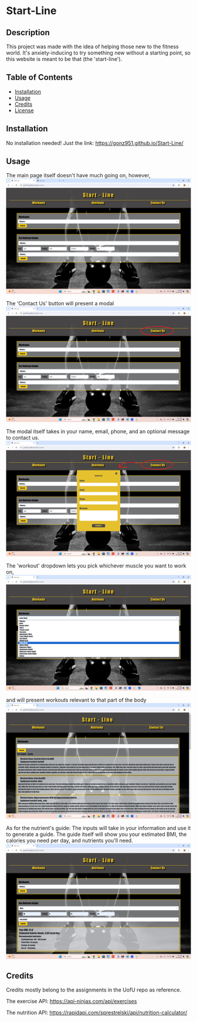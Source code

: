 # Start-Line

## Description

This project was made with the idea of helping those new to the fitness world. It's anxiety-inducing to try something new without a starting point, so this website is meant to be that (the 'start-line'). 

## Table of Contents

- [Installation](#installation)
- [Usage](#usage)
- [Credits](#credits)
- [License](#license)

## Installation

No installation needed! Just the link: https://gonz951.github.io/Start-Line/

## Usage

The main page itself doesn't have much going on, however,
![main page](assets/images/Screenshot%20(21).png)

The 'Contact Us' button will present a modal
![contact button](assets/images/contact-screenshot1.png)

The modal itself takes in your name, email, phone, and an optional message to contact us. 
![contact modal](assets/images/contact-screenshot2.png)

The 'workout' dropdown lets you pick whichever muscle you want to work on,
![workout dropdown](assets/images/Screenshot%20(22).png)

and will present workouts relevant to that part of the body
![workouts](assets/images/Screenshot%20(17).png)

As for the nutrient's guide: The inputs will take in your information and use it to generate a guide. The guide itself will show you your estimated BMI, the calories you need per day, and nutrients you'll need.
![nutrients guide](assets/images/Screenshot%20(20).png)

## Credits

Credits mostly belong to the assignments in the UofU repo as reference. 

The exercise API: https://api-ninjas.com/api/exercises

The nutrition API: https://rapidapi.com/sprestrelski/api/nutrition-calculator/
